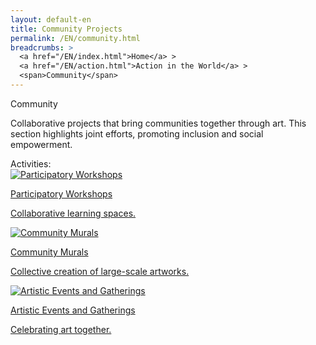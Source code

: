 ```yaml
---
layout: default-en
title: Community Projects
permalink: /EN/community.html
breadcrumbs: >
  <a href="/EN/index.html">Home</a> >
  <a href="/EN/action.html">Action in the World</a> >
  <span>Community</span>
---
```


<div class="text-container">
  <!-- Main Title -->
  <div class="titulo">Community</div>

  <!-- Descriptive Text -->
  <p class="parrafo">
    Collaborative projects that bring communities together through art. This section
    highlights joint efforts, promoting inclusion and social empowerment.
  </p>
</div>

<!-- Subtitle for categories/activities -->
<div class="subtitulo">Activities:</div>

<!-- 'fancy-button' style button container -->
<div class="button-container">
  <!-- Button 1: Participatory Workshops -->
  <a href="/EN/participatory-workshops.html" class="fancy-button">
    <div class="button-content">
      <!-- Adjust the image, path, and alt as per your content -->
      <img src="/assets/images/talleres-participativos.gif" alt="Participatory Workshops">
      <p class="title">Participatory Workshops</p>
      <p class="subtitle">Collaborative learning spaces.</p>
    </div>
  </a>

  <!-- Button 2: Community Murals -->
  <a href="/EN/community-murals.html" class="fancy-button">
    <div class="button-content">
      <!-- Adjust the image, path, and alt as per your content -->
      <img src="/assets/images/murales-comunitarios.gif" alt="Community Murals">
      <p class="title">Community Murals</p>
      <p class="subtitle">Collective creation of large-scale artworks.</p>
    </div>
  </a>

  <!-- Button 3: Artistic Events and Gatherings -->
  <a href="/EN/artistic-events.html" class="fancy-button">
    <div class="button-content">
      <!-- Adjust the image, path, and alt as per your content -->
      <img src="/assets/images/eventos-artisticos.gif" alt="Artistic Events and Gatherings">
      <p class="title">Artistic Events and Gatherings</p>
      <p class="subtitle">Celebrating art together.</p>
    </div>
  </a>
</div>
